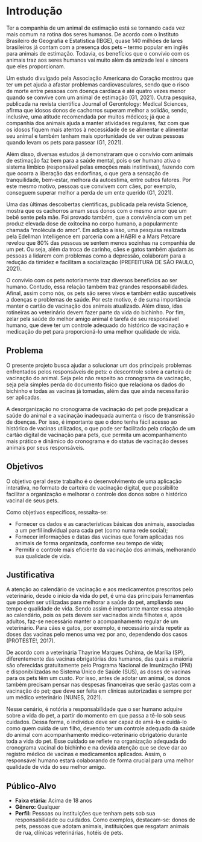# Introdução

Ter a companhia de um animal de estimação está se tornando cada vez mais comum na rotina dos seres humanos. De acordo com o Instituto Brasileiro de Geografia e Estatística (IBGE), quase 140 milhões de lares brasileiros já contam com a presença dos pets – termo popular em inglês para animais de estimação. Todavia, os benefícios que o convívio com os animais traz aos seres humanos vai muito além da amizade leal e sincera que eles proporcionam.

Um estudo divulgado pela Associação Americana do Coração mostrou que ter um pet ajuda a afastar problemas cardiovasculares, sendo que o risco de morte entre pessoas com doença cardíaca é até quatro vezes menor quando se convive com um animal de estimação (G1, 2021). Outra pesquisa, publicada na revista científica Journal of Gerontology: Medical Sciences, afirma que idosos donos de cachorros superam melhor a solidão, sendo, inclusive, uma atitude recomendada por muitos médicos; já que a companhia dos animais ajuda a manter atividades regulares, faz com que os idosos fiquem mais atentos à necessidade de se alimentar e alimentar seu animal e também tenham mais oportunidade de ver outras pessoas quando levam os pets para passear (G1, 2021).

Além disso, diversas estudos já demonstraram que o convívio com animais de estimação faz bem para a saúde mental, pois o ser humano ativa o sistema límbico (responsável pelas emoções mais instintivas), fazendo com que ocorra a liberação das endorfinas, o que gera a sensação de tranquilidade, bem-estar, melhora da autoestima, entre outros fatores. Por este mesmo motivo, pessoas que convivem com cães, por exemplo, conseguem superar melhor a perda de um ente querido (G1, 2021).

Uma das últimas descobertas científicas, publicada pela revista Science, mostra que os cachorros amam seus donos com o mesmo amor que um bebê sente pela mãe. Foi provado também, que a convivência com um pet produz elevada dose de oxitocina no corpo humano, a popularmente chamada “molécula do amor”. Em adição a isso, uma pesquisa realizada pela Edellman Intelligence em parceria com a HABRI e a Mars Petcare revelou que 80% das pessoas se sentem menos sozinhas na companhia de um pet. Ou seja, além da troca de carinho, cães e gatos também ajudam às pessoas a lidarem com problemas como a depressão, colaboram para a redução da timidez e facilitam a socialização (PREFEITURA DE SÃO PAULO, 2021).

O convívio com os pets notoriamente traz diversos benefícios ao ser humano. Contudo, essa relação também traz grandes responsabilidades. Afinal, assim como nós, os pets são seres vivos e também estão suscetíveis a doenças e problemas de saúde. Por este motivo, é de suma importância manter o cartão de vacinação dos animais atualizado. Além disso, idas rotineiras ao veterinário devem fazer parte da vida do bichinho. Por fim, zelar pela saúde do melhor amigo animal é tarefa de seu responsável humano, que deve ter um controle adequado do histórico de vacinação e medicação do pet para proporcioná-lo uma melhor qualidade de vida.

## Problema

O presente projeto busca ajudar a solucionar um dos principais problemas enfrentados pelos responsáveis de pets: o descontrole sobre a carteira de vacinação do animal. Seja pelo não respeito ao cronograma de vacinação, seja pela simples perda do documento físico que relaciona os dados do bichinho e todas as vacinas já tomadas, além das que ainda necessitarão ser aplicadas.

A desorganização no cronograma de vacinação do pet pode prejudicar a saúde do animal e a vacinação inadequada aumenta o risco de transmissão de doenças. Por isso, é importante que o dono tenha fácil acesso ao histórico de vacinas utilizados, o que pode ser facilitado pela criação de um cartão digital de vacinação para pets, que permita um acompanhamento mais prático e dinâmico do cronograma e do status de vacinação desses animais por seus responsáveis.

## Objetivos

O objetivo geral deste trabalho é o desenvolvimento de uma aplicação interativa, no formato de carteira de vacinação digital, que possibilite facilitar a organização e melhorar o controle dos donos sobre o histórico vacinal de seus pets.

Como objetivos específicos, ressalta-se:

- Fornecer os dados e as características básicas dos animais, associadas a um perfil individual para cada pet (como numa rede social);
- Fornecer informações e datas das vacinas que foram aplicadas nos animais de forma organizada, conforme seu tempo de vida;
- Permitir o controle mais eficiente da vacinação dos animais, melhorando sua qualidade de vida.

## Justificativa

A atenção ao calendário de vacinação e aos medicamentos prescritos pelo veterinário, desde o início da vida do pet, é uma das principais ferramentas que podem ser utilizadas para melhorar a saúde do pet, ampliando seu tempo e qualidade de vida. Sendo assim é importante manter essa atenção ao calendário, pois os pets devem ser vacinados ainda filhotes e, após adultos, faz-se necessário manter o acompanhamento regular de um veterinário. Para cães e gatos, por exemplo, é necessário ainda repetir as doses das vacinas pelo menos uma vez por ano, dependendo dos casos (PROTESTE!, 2017).

De acordo com a veterinária Thayrine Marques Oshima, de Marília (SP), diferentemente das vacinas obrigatórias dos humanos, das quais a maioria são oferecidas gratuitamente pelo Programa Nacional de Imunização (PNI) e disponibilizadas no Sistema Único de Saúde (SUS), as doses de vacinas para os pets têm um custo. Por isso, antes de adotar um animal, os donos também precisam pensar nas despesas financeiras que serão gastas com a vacinação do pet; que deve ser feita em clínicas autorizadas e sempre por um médico veterinário (NUNES, 2021).

Nesse cenário, é notória a responsabilidade que o ser humano adquire sobre a vida do pet, a partir do momento em que passa a tê-lo sob seus cuidados. Dessa forma, o indivíduo deve ser capaz de amá-lo e cuidá-lo como quem cuida de um filho, devendo ter um controle adequado da saúde do animal com acompanhamento médico-veterinário obrigatório durante toda a vida do pet. Esse cuidado se reflete na organização adequada do cronograma vacinal do bichinho e na devida atenção que se deve dar ao registro médico de vacinas e medicamentos aplicados. Assim, o responsável humano estará colaborando de forma crucial para uma melhor qualidade de vida do seu melhor amigo.

## Público-Alvo

- **Faixa etária:** Acima de 18 anos
- **Gênero:** Qualquer
- **Perfil:** Pessoas ou instituições que tenham pets sob sua responsabilidade ou cuidados. Como exemplos, destacam-se: donos de pets, pessoas que adotam animais, instituições que resgatam animais de rua, clínicas veterinárias, hotéis de pets.
